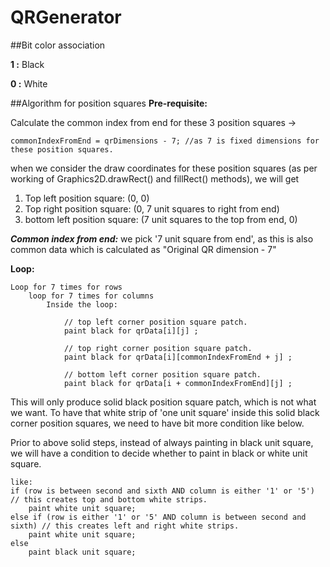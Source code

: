 # QRGenerator

##Bit color association

**1 :** Black

**0 :** White

##Algorithm for position squares
**Pre-requisite:**

Calculate the common index from end for these 3 position squares -> 

    commonIndexFromEnd = qrDimensions - 7; //as 7 is fixed dimensions for these position squares.
when we consider the draw coordinates for these position squares (as per working of Graphics2D.drawRect() and fillRect() methods), we will get
1. Top left position square: (0, 0)
2. Top right position square: (0, 7 unit squares to right from end)
3. bottom left position square: (7 unit squares to the top from end, 0)

**_Common index from end:_** we pick '7 unit square from end', as this is also common data which is calculated as "Original QR dimension - 7"

**Loop:**

    Loop for 7 times for rows	
        loop for 7 times for columns
            Inside the loop: 
            
                // top left corner position square patch.
                paint black for qrData[i][j] ;

                // top right corner position square patch.
                paint black for qrData[i][commonIndexFromEnd + j] ;

                // bottom left corner position square patch.
                paint black for qrData[i + commonIndexFromEnd][j] ;
This will only produce solid black position square patch, which is not what we want. To have that white strip of 'one unit square' inside this solid black corner position squares, we need to have bit more condition like below.

Prior to above solid steps, instead of always painting in black unit square, we will have a condition to decide whether to paint in black or white unit square.
    
    like: 
    if (row is between second and sixth AND column is either '1' or '5') // this creates top and bottom white strips.
        paint white unit square;
    else if (row is either '1' or '5' AND column is between second and sixth) // this creates left and right white strips.
        paint white unit square;
    else
        paint black unit square;
